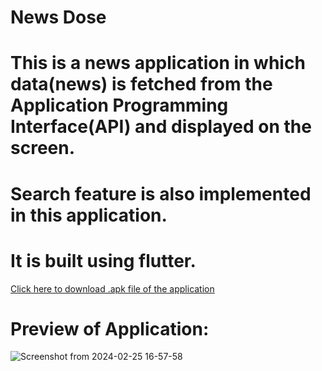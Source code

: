 # News Dose

# This is a news application in which data(news) is fetched from the Application Programming Interface(API) and displayed on the screen.
# Search feature is also implemented in this application.
# It is built using flutter.

[Click here to download .apk file of the application](https://drive.google.com/file/d/1C9q4oG-0vGPhQNN8TOHBTzqV-xgRu2bK/view?usp=drivesdk)

# Preview of Application:

![Screenshot from 2024-02-25 16-57-58](https://github.com/neutral-tech/Flutter_Projects/assets/118850458/801af442-6d3b-4423-ab6a-4206471460a2)





